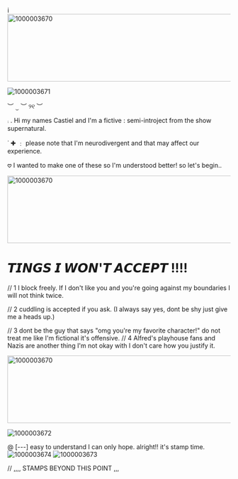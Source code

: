 i<img width="640" height="152" alt="1000003670" src="https://github.com/user-attachments/assets/45fd7191-f812-46cf-bc7c-f5b69ca96064" />

![1000003671](https://github.com/user-attachments/assets/7758e4fd-5443-4210-8db4-1b2f441477fe)

   ︶ ⏝ ︶ ୨୧ ︶ 
 
  ⨾     .         Hi my names Castiel and I'm a fictive : semi-introject from the show supernatural. 

 ˙ ✚  ﹕   please note that I'm neurodivergent and that may affect our experience. 
 
  𖹭                I wanted to make one of these so I'm understood better! so let's begin.. 


<img width="640" height="152" alt="1000003670" src="https://github.com/user-attachments/assets/da736eca-25a2-4f02-a2ca-1e6c178c38de" />
   
#  𝙏𝙄𝙉𝙂𝙎 𝙄 𝙒𝙊𝙉'𝙏 𝘼𝘾𝘾𝙀𝙋𝙏  !!!! 
    
//   1  I block freely. If I don't like you and you're going against my boundaries I will not think twice. 

//  2  cuddling is accepted if you ask. (I always say yes, dont be shy just give me a heads up.) 

//  3   dont be the guy that says "omg you're my favorite character!" do not treat me like I'm fictional it's offensive. 
//   4  Alfred's playhouse fans and Nazis are another thing I'm not okay with I don't care how you justify it. 

<img width="640" height="152" alt="1000003670" src="https://github.com/user-attachments/assets/bb8dc467-8299-4597-8d92-0036bd233104" />

![1000003672](https://github.com/user-attachments/assets/cee3faae-fe21-4525-b843-cbde4ad3c3cc)      

@    [---]  easy to understand I can only hope. alright!! it's stamp time. 
![1000003674](https://github.com/user-attachments/assets/f4d1799d-a27c-4497-b35e-ece1e489ce60)  ![1000003673](https://github.com/user-attachments/assets/d6505af5-8949-4e67-9c3b-5810b2414162)

 //       ,,,,     STAMPS BEYOND THIS POINT  ,,, 

